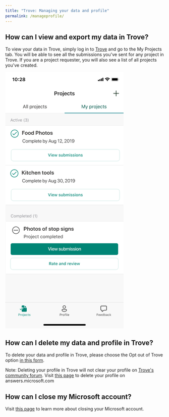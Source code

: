 ```yaml
---
title: "Trove: Managing your data and profile"
permalink: /manageprofile/
---
```


## How can I view and export my data in Trove?

To view your data in Trove, simply log in to [Trove](https://trove.microsoft.com) and go to the My Projects tab. You will be able to see all the submissions you've sent for any project in Trove. If you are a project requester, you will also see a list of all projects you've created.

![](/MyProjects_Worker.png)

## How can I delete my data and profile in Trove?

To delete your data and profile in Trove, please choose the Opt out of Trove option [in this form](https://forms.office.com/Pages/ResponsePage.aspx?id=v4j5cvGGr0GRqy180BHbR26BnXQJjdxKoQHFv2BPxAVUNDBPV0dPSkRKN1ZZTlhVMEg1NFFRU0FGVC4u).

Note: Deleting your profile in Trove will not clear your profile on [Trove's community forum](https://answers.microsoft.com/en-us/garage/forum/garage_trove-garage_feedback?sort=LastReplyDate&dir=Desc&tab=All&status=all&mod=&modAge=&advFil=&postedAfter=&postedBefore=&threadType=all&isFilterExpanded=false&page=1). Visit [this page](https://answers.microsoft.com/en-us/page/faq#faqYourProfile4) to delete your profile on answers.microsoft.com 

## How can I close my Microsoft account?

Visit [this page](https://support.microsoft.com/en-us/help/12412/microsoft-account-how-to-close-account) to learn more about closing your Microsoft account. 
